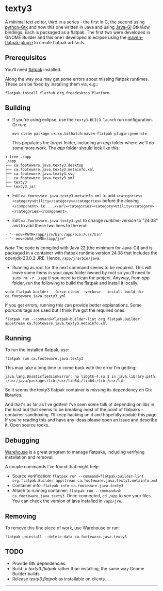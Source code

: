 # texty3

A minimal text editor, third in a series - the first in [C](https://github.com/CraigFoote/ca.footeware.c.texty), the second using [python-Gtk](https://github.com/CraigFoote/ca.footeware.py.texty2) and now this one written in Java and using [Java-GI](https://jwharm.github.io/java-gi/) Gtk/Adw bindings. Each is packaged as a flatpak. The first two were developed in GNOME Builder and this one I developed in eclipse using the [maven-flatpak-plugin](https://github.com/bithatch/maven-flatpak-plugin) to create flatpak artifacts.

## Prerequisites

You'll need [flatpak](https://flathub.org/setup) installed.

Along the way you may get some errors about missing flatpak runtimes. These can be fixed by installing them via, e.g.:

`flatpak install flathub org.freedesktop.Platform`

## Building

- If you're using eclipse, use the `texty3-BUILD.launch` run configuration. Or run:

  ```
  mvn clean package uk.co.bithatch:maven-flatpak-plugin:generate
  ```

  This populates the *target* folder, including an *app* folder where we'll do some more work. The *app* folder should look like this:

```
❯ tree ./app
./app
├── ca.footeware.java.texty3.desktop
├── ca.footeware.java.texty3.metainfo.xml
├── ca.footeware.java.texty3.svg
├── ca.footeware.java.texty3.yml
├── texty3
└── texty3.jar
```

- Edit `ca.footeware.java.texty3.metainfo.xml`  to add `<categories><category>Utility</category></categories>` before the closing `</component>`, i.e. `...</url><categories><category>Utility</category></categories></component>`. 

- Edit `ca.footeware.java.texty3.yml` to change *runtime-version* to "24.08" and to add these two lines to the end:

```
- "--env=PATH=/app/jre/bin:/app/bin:/usr/bin"
- "--env=JAVA_HOME=/app/jre"
```

*Note* The code is compiled with Java 22 (the minimum for Java-GI) and is packaged in a container with flatpak runtime version 24.08 that includes the openjdk-23.0.2 JRE. Hence, `/app/jre/bin/java`.

- Running as root for the next command seems to be required. This will leave some items in your *apps* folder owned by root so you'll need to `sudo rm -r ./app` if you need to clean the project. Anyway, from *app* folder, run the following to build the flatpak and install it locally.

```
sudo flatpak-builder --force-clean --verbose --install build-dir ca.footeware.java.texty3.yml
```

If you get errors, running this can provide better explanations. Some *pom.xml* tags are used but I think I've got the required ones.

```
flatpak run --command=flatpak-builder-lint org.flatpak.Builder appstream ca.footeware.java.texty3.metainfo.xml
```

## Running

To run the installed flatpak, use:

```
flatpak run ca.footeware.java.texty3
```

This may take a long time to come back with the error I'm getting:

```
java.lang.UnsatisfiedLinkError: no libgtk-4.so.1 in java.library.path: :/usr/java/packages/lib:/usr/lib64:/lib64:/lib:/usr/lib
```

So it seems the texty3 flatpak container is missing its dependency on Gtk libraries.

And that's as far as I've gotten! I've seen some talk of depending on libs in the host but that seems to be breaking most of the point of flatpaks - container sandboxing. I'll keep hacking on it and hopefully update this page. If you're reading this and have any ideas please open an issue and describe it. Open source rocks.

## Debugging

[Warehouse](https://flathub.org/apps/io.github.flattool.Warehouse) is a great program to manage flatpaks, including verifying installation and removal.

A couple commands I've found that might help:

- Source verification: `flatpak run --command=flatpak-builder-lint org.flatpak.Builder appstream ca.footeware.java.texty3.metainfo.xml`
- Container info: `flatpak info ca.footeware.java.texty3`
- Attach to running container: `flatpak run --command=sh ca.footeware.java.texty3`. Once connected, `cd /app` to see your files. You can check the version of java installed in `/app/jre`.

## Removing

To remove this fine piece of work, use Warehouse or run:

```
flatpak uninstall --delete-data ca.footeware.java.texty3
```

## TODO

- Provide Gtk dependencies.
- Build to *texty3.flatpak* rather than installing, the same way Gnome Builder builds.
- Release *texty3.flatpak* as installable on clients.

***
